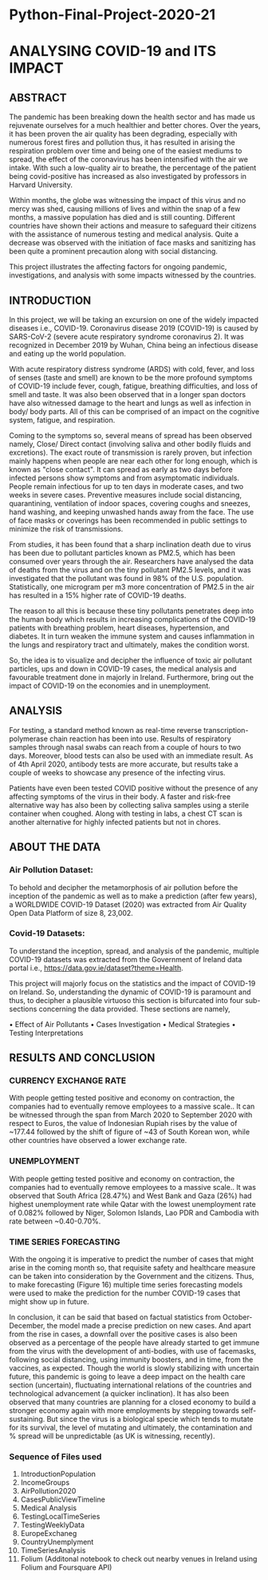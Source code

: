 # Python-Final-Project-2020-21

# ANALYSING COVID-19 and ITS IMPACT 


## ABSTRACT

The pandemic has been breaking down the health sector and has made us rejuvenate ourselves for a much healthier and better chores. Over the years, it has been proven the air quality has been degrading, especially with numerous forest fires and pollution thus, it has resulted in arising the respiration problem over time and being one of the easiest mediums to spread, the effect of the coronavirus has been intensified with the air we intake. With such a low-quality air to breathe, the percentage of the patient being covid-positive has increased as also investigated by professors in Harvard University.

Within months, the globe was witnessing the impact of this virus and no mercy was shed, causing millions of lives and within the snap of a few months, a massive population has died and is still counting. Different countries have shown their actions and measure to safeguard their citizens with the assistance of numerous testing and medical analysis. Quite a decrease was observed with the initiation of face masks and sanitizing has been quite a prominent precaution along with social distancing. 

This project illustrates the affecting factors for ongoing pandemic, investigations, and analysis with some impacts witnessed by the countries.   


## INTRODUCTION

In this project, we will be taking an excursion on one of the widely impacted diseases i.e., COVID-19. Coronavirus disease 2019 (COVID-19) is caused by SARS-CoV-2 (severe acute respiratory syndrome coronavirus 2). It was recognized in December 2019 by Wuhan, China being an infectious disease and eating up the world population.

With acute respiratory distress syndrome (ARDS) with cold, fever, and loss of senses (taste and smell) are known to be the more profound symptoms of COVID-19 include fever, cough, fatigue, breathing difficulties, and loss of smell and taste. It was also been observed that in a longer span doctors have also witnessed damage to the heart and lungs as well as infection in body/ body parts. All of this can be comprised of an impact on the cognitive system, fatigue, and respiration.
 
Coming to the symptoms so, several means of spread has been observed namely, Close/ Direct contact (involving saliva and other bodily fluids and excretions). The exact route of transmission is rarely proven, but infection mainly happens when people are near each other for long enough, which is known as "close contact". It can spread as early as two days before infected persons show symptoms and from asymptomatic individuals. People remain infectious for up to ten days in moderate cases, and two weeks in severe cases. Preventive measures include social distancing, quarantining, ventilation of indoor spaces, covering coughs and sneezes, hand washing, and keeping unwashed hands away from the face. The use of face masks or coverings has been recommended in public settings to minimize the risk of transmissions.
 
From studies, it has been found that a sharp inclination death due to virus has been due to pollutant particles known as PM2.5, which has been consumed over years through the air. Researchers have analysed the data of deaths from the virus and on the tiny pollutant PM2.5 levels, and it was investigated that the pollutant was found in 98% of the U.S. population. Statistically, one microgram per m3 more concentration of PM2.5 in the air has resulted in a 15% higher rate of COVID-19 deaths.

The reason to all this is because these tiny pollutants penetrates deep into the human body which results in increasing complications of the COVID-19 patients with breathing problem, heart diseases, hypertension, and diabetes. It in turn weaken the immune system and causes inflammation in the lungs and respiratory tract and ultimately, makes the condition worst. 

So, the idea is to visualize and decipher the influence of toxic air pollutant particles, ups and down in COVID-19 cases, the medical analysis and favourable treatment done in majorly in Ireland. Furthermore, bring out the impact of COVID-19 on the economies and in unemployment.  


## ANALYSIS

For testing, a standard method known as real-time reverse transcription-polymerase chain reaction has been into use. Results of respiratory samples through nasal swabs can reach from a couple of hours to two days. Moreover, blood tests can also be used with an immediate result. As of 4th April 2020, antibody tests are more accurate, but results take a couple of weeks to showcase any presence of the infecting virus. 
 
Patients have even been tested COVID positive without the presence of any affecting symptoms of the virus in their body. A faster and risk-free alternative way has also been by collecting saliva samples using a sterile container when coughed. Along with testing in labs, a chest CT scan is another alternative for highly infected patients but not in chores.


## ABOUT THE DATA

### Air Pollution Dataset:
To behold and decipher the metamorphosis of air pollution before the inception of the pandemic as well as to make a prediction (after few years), a WORLDWIDE COVID-19 Dataset (2020) was extracted from Air Quality Open Data Platform of size 8, 23,002.

### Covid-19 Datasets:
To understand the inception, spread, and analysis of the pandemic, multiple COVID-19 datasets was extracted from the Government of Ireland data portal i.e., https://data.gov.ie/dataset?theme=Health.
               
                  
This project will majorly focus on the statistics and the impact of COVID-19 on Ireland. So, understanding the dynamic of COVID-19 is paramount and thus, to decipher a plausible virtuoso this section is bifurcated into four sub-sections concerning the data provided. These sections are namely, 

•	Effect of Air Pollutants
•	Cases Investigation
•	Medical Strategies 
•	Testing Interpretations


## RESULTS AND CONCLUSION

### CURRENCY EXCHANGE RATE
With people getting tested positive and economy on contraction, the companies had to eventually remove employees to a massive scale.. It can be witnessed through the span from March 2020 to September 2020 with respect to Euros, the value of Indonesian Rupiah rises by the value of ~177.44 followed by the shift of figure of ~43 of South Korean won, while other countries have observed a lower exchange rate.

### UNEMPLOYMENT
With people getting tested positive and economy on contraction, the companies had to eventually remove employees to a massive scale.. It was observed that South Africa (28.47%) and West Bank and Gaza (26%) had highest unemployment rate while Qatar with the lowest unemployment rate of 0.082% followed by Niger, Solomon Islands, Lao PDR and Cambodia with rate between ~0.40-0.70%.

### TIME SERIES FORECASTING 
With the ongoing it is imperative to predict the number of cases that might arise in the coming month so, that requisite safety and healthcare measure can be taken into consideration by the Government and the citizens. Thus, to make forecasting (Figure 16) multiple time series forecasting models were used to make the prediction for the number COVID-19 cases that might show up in future.


In conclusion, it can be said that based on factual statistics from October-December, the model made a precise prediction on new cases. And apart from the rise in cases, a downfall over the positive cases is also been observed as a percentage of the people have already started to get immune from the virus with the development of anti-bodies, with use of facemasks, following social distancing, using immunity boosters, and in time, from the vaccines, as expected. 
Though the world is slowly stabilizing with uncertain future, this pandemic is going to leave a deep impact on the health care section (uncertain), fluctuating international relations of the countries and technological advancement (a quicker inclination). It has also been observed that many countries are planning for a closed economy to build a stronger economy again with more employments by stepping towards self-sustaining. But since the virus is a biological specie which tends to mutate for its survival, the level of mutating and ultimately, the contamination and % spread will be unpredictable (as UK is witnessing, recently).


### Sequence of Files used

1. IntroductionPopulation
2. IncomeGroups
3. AirPollution2020
4. CasesPublicViewTimeline
5. Medical Analysis
6. TestingLocalTimeSeries
7. TestingWeeklyData
8. EuropeExchaneg
9. CountryUnemplyment
10. TimeSeriesAnalysis
11. Folium (Additonal notebook to check out nearby venues in Ireland using Folium and Foursquare API)
